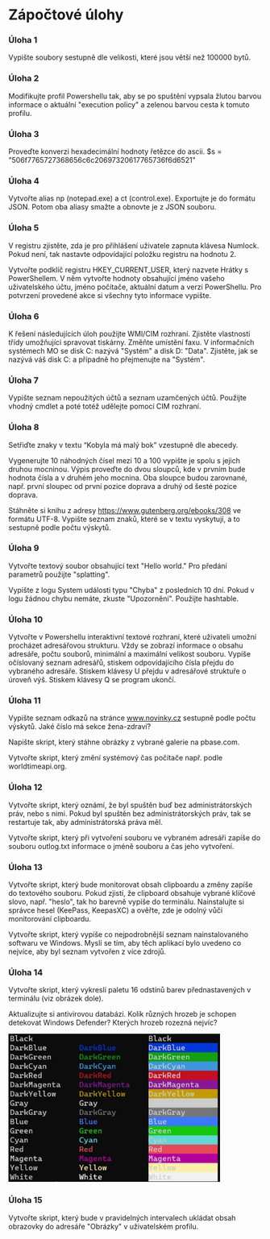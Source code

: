 # Zápočtové úlohy

### Úloha 1
Vypište soubory sestupně dle velikosti, které jsou větší než 100000 bytů.

### Úloha 2
Modifikujte profil Powershellu tak, aby se po spuštění vypsala žlutou barvou informace o aktuální "execution policy" a zelenou barvou cesta k tomuto profilu. 

### Úloha 3
Proveďte konverzi hexadecimální hodnoty řetězce do ascii.
$s = "506f7765727368656c6c20697320617765736f6d6521"

### Úloha 4
Vytvořte alias np (notepad.exe) a ct (control.exe). Exportujte je do formátu JSON. Potom oba aliasy smažte a obnovte je z JSON souboru.


### Úloha 5
V registru zjistěte, zda je pro přihlášení uživatele zapnuta klávesa Numlock. Pokud není, tak nastavte odpovídající položku registru na hodnotu 2.

Vytvořte podklíč registru HKEY_CURRENT_USER, který nazvete Hrátky s PowerShellem. V něm vytvořte hodnoty obsahující jméno vašeho uživatelského účtu, jméno počítače, aktuální datum a verzi PowerShellu. Pro potvrzení provedené akce si všechny tyto informace vypište. 


### Úloha 6
K řešení následujících úloh použijte WMI/CIM rozhraní. Zjistěte vlastnosti třídy umožňující spravovat tiskárny. Změňte umístění faxu. V informačních systémech MO se disk C: nazývá "Systém" a disk D: "Data". Zjistěte, jak se nazývá váš disk C: a případně ho přejmenujte na "Systém".


### Úloha 7
Vypište seznam nepoužitých účtů a seznam uzamčených účtů.
Použijte vhodný cmdlet a poté totéž udělejte pomocí CIM rozhraní.


### Úloha 8
Setřiďte znaky v textu “Kobyla má malý bok” vzestupně dle abecedy.

Vygenerujte 10 náhodných čísel mezi 10 a 100 vypište je spolu s jejich druhou mocninou. Výpis proveďte do dvou sloupců, kde v prvním bude hodnota čísla a v druhém jeho mocnina. Oba sloupce budou zarovnané, např. první sloupec od první pozice doprava a druhý od šesté pozice doprava.

Stáhněte si knihu z adresy https://www.gutenberg.org/ebooks/308 ve formátu UTF-8. Vypište seznam znaků, které se v textu vyskytují, a to sestupně podle počtu výskytů.

### Úloha 9
Vytvořte textový soubor obsahující text "Hello world." Pro předání parametrů použijte "splatting".

Vypište z logu System události typu "Chyba" z posledních 10 dní. Pokud v logu žádnou chybu nemáte, zkuste "Upozornění". Použijte hashtable.

### Úloha 10
Vytvořte v Powershellu interaktivní textové rozhraní, které uživateli umožní procházet adresářovou strukturu.
Vždy se zobrazí informace o obsahu adresáře, počtu souborů, minimální a maximální velikost souboru.
Vypíše očíslovaný seznam adresářů, stiskem odpovídajícího čísla přejdu do vybraného adresáře.
Stiskem klávesy U přejdu v adresářové struktuře o úroveň výš.
Stiskem klávesy Q se program ukončí. 


### Úloha 11
Vypište seznam odkazů na stránce www.novinky.cz sestupně podle počtu výskytů. Jaké číslo má sekce žena-zdraví?

Napište skript, který stáhne obrázky z vybrané galerie na pbase.com.

Vytvořte skript, který změní systémový čas počítače např. podle worldtimeapi.org.


### Úloha 12
Vytvořte skript, který oznámí, že byl spuštěn buď bez administrátorských práv, nebo s nimi. Pokud byl spuštěn bez administrátorských práv, tak se restartuje tak, aby administrátorská práva měl.

Vytvořte skript, který při vytvoření souboru ve vybraném adresáři zapíše do souboru outlog.txt informace o jméně souboru a čas jeho vytvoření. 



### Úloha 13
Vytvořte skript, který bude monitorovat obsah clipboardu a změny zapíše do textového souboru. Pokud zjistí, že clipboard obsahuje vybrané klíčové slovo, např. "heslo", tak ho barevně vypíše do terminálu.
Nainstalujte si správce hesel (KeePass, KeepasXC) a ověřte, zde je odolný vůči monitorování clipboardu.

Vytvořte skript, který vypíše co nejpodrobnější seznam nainstalovaného softwaru ve Windows. Myslí se tím, aby těch aplikací bylo uvedeno co nejvíce, aby byl seznam vytvořen z více zdrojů.


### Úloha 14
Vytvořte skript, který vykreslí paletu 16 odstínů barev přednastavených v terminálu (viz obrázek dole).

Aktualizujte si antivirovou databázi. Kolik různých hrozeb je schopen detekovat Windows Defender? Kterých hrozeb rozezná nejvíc?  

<img src="Untitled.png" width="420"/>

### Úloha 15
Vytvořte skript, který bude v pravidelných intervalech ukládat obsah obrazovky do adresáře "Obrázky" v uživatelském profilu.